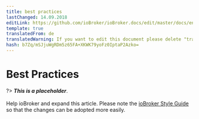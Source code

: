```yaml
---
title: best practices
lastChanged: 14.09.2018
editLink: https://github.com/ioBroker/ioBroker.docs/edit/master/docs/en/dev/bestpractices.md
template: true
translatedFrom: de
translatedWarning: If you want to edit this document please delete "translatedFrom" field, elsewise this document will be translated automatically again
hash: b7Zq/mSJjuWgRDm5z65FA+XKWK79yoFz0IptaP2Azko=
---
```

# Best Practices
?> ***This is a placeholder***.<br><br> Help ioBroker and expand this article. Please note the [ioBroker Style Guide](https://www.iobroker.net/#de/documentation/community/styleguidedoc.md) so that the changes can be adopted more easily.